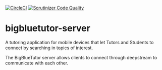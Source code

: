 [![CircleCI](https://circleci.com/gh/blindsidenetworks/bigbluetutor-server.svg?style=svg)](https://circleci.com/gh/blindsidenetworks/bigbluetutor-server)
[![Scrutinizer Code Quality](https://scrutinizer-ci.com/g/blindsidenetworks/bigbluetutor-server/badges/quality-score.png?b=master)](https://scrutinizer-ci.com/g/blindsidenetworks/bigbluetutor-server/?branch=master)

# bigbluetutor-server
A tutoring application for mobile devices that let Tutors and Students to connect by searching in topics of interest.

The BigBlueTutor server allows clients to connect through deepstream to communicate with each other.
